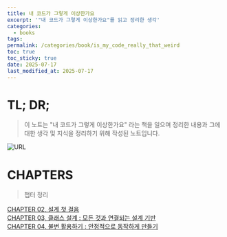 ```yaml
---
title: 내 코드가 그렇게 이상한가요
excerpt: '"내 코드가 그렇게 이상한가요"를 읽고 정리한 생각'
categories:
  - books
tags: 
permalink: /categories/book/is_my_code_really_that_weird
toc: true
toc_sticky: true
date: 2025-07-17
last_modified_at: 2025-07-17
---
```


# TL; DR;

> 이 노트는 "내 코드가 그렇게 이상한가요" 라는 책을 일으며 정리한 내용과 그에 대한 생각 및 지식을 정리하기 위해 작성된 노트입니다.

![URL](https://contents.kyobobook.co.kr/sih/fit-in/458x0/pdt/9788966263998.jpg)  


# CHAPTERS
> 챕터 정리

[CHAPTER 02, 설계 첫 걸음](/categories/book/is_my_code_really_that_weird/ch02)  
[CHAPTER 03, 클래스 설계 : 모든 것과 연결되는 설계 기반](/categories/book/is_my_code_really_that_weird/ch03)  
[CHAPTER 04, 불변 활용하기 : 안정적으로 동작하게 만들기](/categories/book/is_my_code_really_that_weird/ch04)  